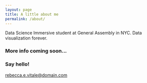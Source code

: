 ```yaml
---
layout: page
title: A little about me
permalink: /about/
---
```


Data Science Immersive student at General Assembly in NYC.  Data visualization forever. 
### More info coming soon...


### Say hello!

[rebecca.e.vitale@domain.com](mailto:email@domain.com)
